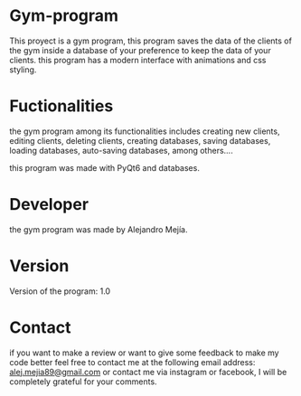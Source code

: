 # Gym-program
This proyect is a gym program, this program saves the data of the clients of the gym 
inside a database of your preference to keep the data of your clients.
this program has a modern interface with animations and css styling.

# Fuctionalities
the gym program among its functionalities includes creating new clients,
editing clients, deleting clients, creating databases, saving databases,
loading databases, auto-saving databases, among others....


this program was made with PyQt6 and databases.

# Developer
the gym program was made by Alejandro Mejía.

# Version
Version of the program: 1.0

# Contact
if you want to make a review or want to give some feedback
to make my code better feel free to contact me at the following email address:
alej.mejia89@gmail.com
or contact me via instagram or facebook, I will be completely grateful for your comments.
